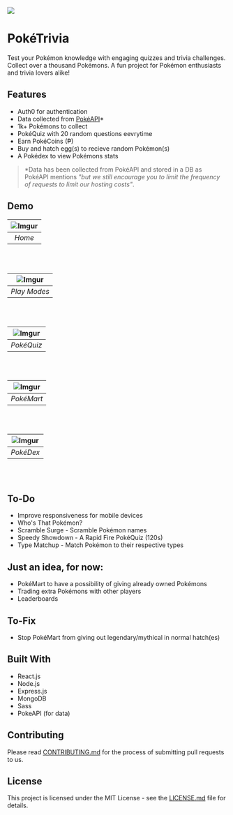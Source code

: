 ![](https://i.imgur.com/khHJxB7h.png)
# PokéTrivia
Test your Pokémon knowledge with engaging quizzes and trivia challenges. Collect over a thousand Pokémons. A fun project for Pokémon enthusiasts and trivia lovers alike!

## Features
- Auth0 for authentication
- Data collected from [PokéAPI](https://pokeapi.co/)*
- 1k+ Pokémons to collect
- PokéQuiz with 20 random questions eevrytime
- Earn PokéCoins (₱)
- Buy and hatch egg(s) to recieve random Pokémon(s)
- A Pokédex to view Pokémons stats

> \*Data has been collected from PokéAPI and stored in a DB as PokéAPI mentions *"but we still encourage you to limit the frequency of requests to limit our hosting costs"*.

## Demo
| ![Imgur](https://i.imgur.com/ejrgW7g.png) |
|:--:|
| <i>Home</i>|
<br/><br/>

| ![Imgur](https://i.imgur.com/U6FnZQL.png) |
|:--:|
| <i>Play Modes</i>|
<br/><br/>

| ![Imgur](https://i.imgur.com/mfUxpWh.png) |
|:--:|
| <i>PokéQuiz</i>|
<br/><br/>

| ![Imgur](https://i.imgur.com/OxvXayw.png) |
|:--:|
| <i>PokéMart</i>|
<br/><br/>

| ![Imgur](https://i.imgur.com/XWdrR5R.png) |
|:--:|
| <i>PokéDex</i>|
<br/><br/>

## To-Do
- Improve responsiveness for mobile devices
- Who's That Pokémon?
- Scramble Surge - Scramble Pokémon names
- Speedy Showdown - A Rapid Fire PokéQuiz (120s)
- Type Matchup - Match Pokémon to their respective types

## Just an idea, for now:
- PokéMart to have a possibility of giving already owned Pokémons
- Trading extra Pokémons with other players
- Leaderboards

## To-Fix
- Stop PokéMart from giving out legendary/mythical in normal hatch(es)

## Built With
- React.js
- Node.js
- Express.js
- MongoDB
- Sass
- PokeAPI (for data)

## Contributing

Please read [CONTRIBUTING.md](https://github.com/pratham-jaiswal/poketrivia/blob/main/CONTRIBUTING.md) for the process of submitting pull requests to us.

## License

This project is licensed under the MIT License - see the [LICENSE.md](https://github.com/pratham-jaiswal/poketrivia/blob/main/LICENSE) file for details.